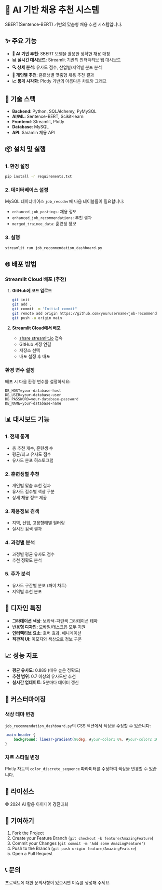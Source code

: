 # 🎯 AI 기반 채용 추천 시스템

SBERT(Sentence-BERT) 기반의 맞춤형 채용 추천 시스템입니다.

## ✨ 주요 기능

- **🤖 AI 기반 추천**: SBERT 모델을 활용한 정확한 채용 매칭
- **📊 실시간 대시보드**: Streamlit 기반의 인터랙티브 웹 대시보드
- **🔍 상세 분석**: 유사도 점수, 산업별/지역별 분포 분석
- **👥 개인별 추천**: 훈련생별 맞춤형 채용 추천 결과
- **📈 통계 시각화**: Plotly 기반의 아름다운 차트와 그래프

## 🚀 기술 스택

- **Backend**: Python, SQLAlchemy, PyMySQL
- **AI/ML**: Sentence-BERT, Scikit-learn
- **Frontend**: Streamlit, Plotly
- **Database**: MySQL
- **API**: Saramin 채용 API

## 📦 설치 및 실행

### 1. 환경 설정
```bash
pip install -r requirements.txt
```

### 2. 데이터베이스 설정
MySQL 데이터베이스 `job_recoder`에 다음 테이블들이 필요합니다:
- `enhanced_job_postings`: 채용 정보
- `enhanced_job_recommendations`: 추천 결과
- `merged_trainee_data`: 훈련생 정보

### 3. 실행
```bash
streamlit run job_recommendation_dashboard.py
```

## 🌐 배포 방법

### Streamlit Cloud 배포 (추천)

1. **GitHub에 코드 업로드**
   ```bash
   git init
   git add .
   git commit -m "Initial commit"
   git remote add origin https://github.com/yourusername/job-recommendation-system.git
   git push -u origin main
   ```

2. **Streamlit Cloud에서 배포**
   - [share.streamlit.io](https://share.streamlit.io) 접속
   - GitHub 계정 연결
   - 저장소 선택
   - 배포 설정 후 배포

### 환경 변수 설정
배포 시 다음 환경 변수를 설정하세요:
```
DB_HOST=your-database-host
DB_USER=your-database-user
DB_PASSWORD=your-database-password
DB_NAME=your-database-name
```

## 📊 대시보드 기능

### 1. 전체 통계
- 총 추천 개수, 훈련생 수
- 평균/최고 유사도 점수
- 유사도 분포 히스토그램

### 2. 훈련생별 추천
- 개인별 맞춤 추천 결과
- 유사도 점수별 색상 구분
- 상세 채용 정보 제공

### 3. 채용정보 검색
- 지역, 산업, 고용형태별 필터링
- 실시간 검색 결과

### 4. 과정별 분석
- 과정별 평균 유사도 점수
- 추천 정확도 분석

### 5. 추가 분석
- 유사도 구간별 분포 (파이 차트)
- 지역별 추천 분포

## 🎨 디자인 특징

- **그라데이션 색상**: 보라색-파란색 그라데이션 테마
- **반응형 디자인**: 모바일/데스크톱 모두 지원
- **인터랙티브 요소**: 호버 효과, 애니메이션
- **직관적 UI**: 이모지와 색상으로 정보 구분

## 📈 성능 지표

- **평균 유사도**: 0.889 (매우 높은 정확도)
- **추천 범위**: 0.7 이상의 유사도만 추천
- **실시간 업데이트**: 5분마다 데이터 갱신

## 🔧 커스터마이징

### 색상 테마 변경
`job_recommendation_dashboard.py`의 CSS 섹션에서 색상을 수정할 수 있습니다:

```css
.main-header {
    background: linear-gradient(90deg, #your-color1 0%, #your-color2 100%);
}
```

### 차트 스타일 변경
Plotly 차트의 `color_discrete_sequence` 파라미터를 수정하여 색상을 변경할 수 있습니다.

## 📝 라이선스

© 2024 AI 활용 아이디어 경진대회

## 🤝 기여하기

1. Fork the Project
2. Create your Feature Branch (`git checkout -b feature/AmazingFeature`)
3. Commit your Changes (`git commit -m 'Add some AmazingFeature'`)
4. Push to the Branch (`git push origin feature/AmazingFeature`)
5. Open a Pull Request

## 📞 문의

프로젝트에 대한 문의사항이 있으시면 이슈를 생성해 주세요. 
